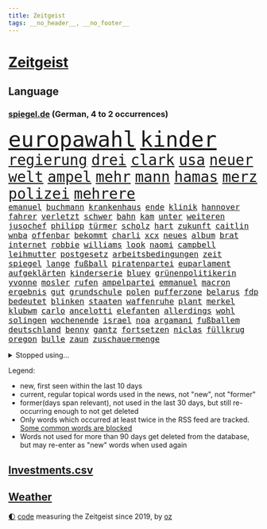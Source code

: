 ```yaml
---
title: Zeitgeist
tags: __no_header__, __no_footer__
---
```


# [Zeitgeist](https://oliz.io/zeitgeist/)

## Language

<h3><a href="https://www.spiegel.de" target="_blank">spiegel.de</a> (German, 4 to 2 occurrences)</h3>
<p style="font-family:monospace">
<span style="font-size:32pt"><a href="news_links.html#europawahl" class="current">europawahl</a></span>
<span style="font-size:32pt"><a href="news_links.html#kinder" class="current">kinder</a></span>
<br>
<span style="font-size:22pt"><a href="news_links.html#regierung" class="current">regierung</a></span>
<span style="font-size:22pt"><a href="news_links.html#drei" class="current">drei</a></span>
<span style="font-size:22pt"><a href="news_links.html#clark" class="current">clark</a></span>
<span style="font-size:22pt"><a href="news_links.html#usa" class="current">usa</a></span>
<span style="font-size:22pt"><a href="news_links.html#neuer" class="current">neuer</a></span>
<span style="font-size:22pt"><a href="news_links.html#welt" class="current">welt</a></span>
<span style="font-size:22pt"><a href="news_links.html#ampel" class="current">ampel</a></span>
<span style="font-size:22pt"><a href="news_links.html#mehr" class="current">mehr</a></span>
<span style="font-size:22pt"><a href="news_links.html#mann" class="current">mann</a></span>
<span style="font-size:22pt"><a href="news_links.html#hamas" class="current">hamas</a></span>
<span style="font-size:22pt"><a href="news_links.html#merz" class="current">merz</a></span>
<span style="font-size:22pt"><a href="news_links.html#polizei" class="current">polizei</a></span>
<span style="font-size:22pt"><a href="news_links.html#mehrere" class="current">mehrere</a></span>
<br>
<span style="font-size:12pt"><a href="news_links.html#emanuel" class="new">emanuel</a></span>
<span style="font-size:12pt"><a href="news_links.html#buchmann" class="new">buchmann</a></span>
<span style="font-size:12pt"><a href="news_links.html#krankenhaus" class="current">krankenhaus</a></span>
<span style="font-size:12pt"><a href="news_links.html#ende" class="current">ende</a></span>
<span style="font-size:12pt"><a href="news_links.html#klinik" class="current">klinik</a></span>
<span style="font-size:12pt"><a href="news_links.html#hannover" class="current">hannover</a></span>
<span style="font-size:12pt"><a href="news_links.html#fahrer" class="current">fahrer</a></span>
<span style="font-size:12pt"><a href="news_links.html#verletzt" class="current">verletzt</a></span>
<span style="font-size:12pt"><a href="news_links.html#schwer" class="current">schwer</a></span>
<span style="font-size:12pt"><a href="news_links.html#bahn" class="current">bahn</a></span>
<span style="font-size:12pt"><a href="news_links.html#kam" class="current">kam</a></span>
<span style="font-size:12pt"><a href="news_links.html#unter" class="current">unter</a></span>
<span style="font-size:12pt"><a href="news_links.html#weiteren" class="current">weiteren</a></span>
<span style="font-size:12pt"><a href="news_links.html#jusochef" class="new">jusochef</a></span>
<span style="font-size:12pt"><a href="news_links.html#philipp" class="current">philipp</a></span>
<span style="font-size:12pt"><a href="news_links.html#türmer" class="new">türmer</a></span>
<span style="font-size:12pt"><a href="news_links.html#scholz" class="current">scholz</a></span>
<span style="font-size:12pt"><a href="news_links.html#hart" class="current">hart</a></span>
<span style="font-size:12pt"><a href="news_links.html#zukunft" class="current">zukunft</a></span>
<span style="font-size:12pt"><a href="news_links.html#caitlin" class="current">caitlin</a></span>
<span style="font-size:12pt"><a href="news_links.html#wnba" class="current">wnba</a></span>
<span style="font-size:12pt"><a href="news_links.html#offenbar" class="current">offenbar</a></span>
<span style="font-size:12pt"><a href="news_links.html#bekommt" class="current">bekommt</a></span>
<span style="font-size:12pt"><a href="news_links.html#charli" class="new">charli</a></span>
<span style="font-size:12pt"><a href="news_links.html#xcx" class="new">xcx</a></span>
<span style="font-size:12pt"><a href="news_links.html#neues" class="current">neues</a></span>
<span style="font-size:12pt"><a href="news_links.html#album" class="current">album</a></span>
<span style="font-size:12pt"><a href="news_links.html#brat" class="new">brat</a></span>
<span style="font-size:12pt"><a href="news_links.html#internet" class="current">internet</a></span>
<span style="font-size:12pt"><a href="news_links.html#robbie" class="current">robbie</a></span>
<span style="font-size:12pt"><a href="news_links.html#williams" class="current">williams</a></span>
<span style="font-size:12pt"><a href="news_links.html#look" class="new">look</a></span>
<span style="font-size:12pt"><a href="news_links.html#naomi" class="new">naomi</a></span>
<span style="font-size:12pt"><a href="news_links.html#campbell" class="current">campbell</a></span>
<span style="font-size:12pt"><a href="news_links.html#leihmutter" class="new">leihmutter</a></span>
<span style="font-size:12pt"><a href="news_links.html#postgesetz" class="new">postgesetz</a></span>
<span style="font-size:12pt"><a href="news_links.html#arbeitsbedingungen" class="current">arbeitsbedingungen</a></span>
<span style="font-size:12pt"><a href="news_links.html#zeit" class="current">zeit</a></span>
<span style="font-size:12pt"><a href="news_links.html#spiegel" class="current">spiegel</a></span>
<span style="font-size:12pt"><a href="news_links.html#lange" class="current">lange</a></span>
<span style="font-size:12pt"><a href="news_links.html#fußball" class="current">fußball</a></span>
<span style="font-size:12pt"><a href="news_links.html#piratenpartei" class="new">piratenpartei</a></span>
<span style="font-size:12pt"><a href="news_links.html#euparlament" class="current">euparlament</a></span>
<span style="font-size:12pt"><a href="news_links.html#aufgeklärten" class="new">aufgeklärten</a></span>
<span style="font-size:12pt"><a href="news_links.html#kinderserie" class="new">kinderserie</a></span>
<span style="font-size:12pt"><a href="news_links.html#bluey" class="new">bluey</a></span>
<span style="font-size:12pt"><a href="news_links.html#grünenpolitikerin" class="current">grünenpolitikerin</a></span>
<span style="font-size:12pt"><a href="news_links.html#yvonne" class="new">yvonne</a></span>
<span style="font-size:12pt"><a href="news_links.html#mosler" class="new">mosler</a></span>
<span style="font-size:12pt"><a href="news_links.html#rufen" class="current">rufen</a></span>
<span style="font-size:12pt"><a href="news_links.html#ampelpartei" class="new">ampelpartei</a></span>
<span style="font-size:12pt"><a href="news_links.html#emmanuel" class="current">emmanuel</a></span>
<span style="font-size:12pt"><a href="news_links.html#macron" class="current">macron</a></span>
<span style="font-size:12pt"><a href="news_links.html#ergebnis" class="current">ergebnis</a></span>
<span style="font-size:12pt"><a href="news_links.html#gut" class="current">gut</a></span>
<span style="font-size:12pt"><a href="news_links.html#grundschule" class="current">grundschule</a></span>
<span style="font-size:12pt"><a href="news_links.html#polen" class="current">polen</a></span>
<span style="font-size:12pt"><a href="news_links.html#pufferzone" class="new">pufferzone</a></span>
<span style="font-size:12pt"><a href="news_links.html#belarus" class="current">belarus</a></span>
<span style="font-size:12pt"><a href="news_links.html#fdp" class="current">fdp</a></span>
<span style="font-size:12pt"><a href="news_links.html#bedeutet" class="current">bedeutet</a></span>
<span style="font-size:12pt"><a href="news_links.html#blinken" class="current">blinken</a></span>
<span style="font-size:12pt"><a href="news_links.html#staaten" class="current">staaten</a></span>
<span style="font-size:12pt"><a href="news_links.html#waffenruhe" class="current">waffenruhe</a></span>
<span style="font-size:12pt"><a href="news_links.html#plant" class="current">plant</a></span>
<span style="font-size:12pt"><a href="news_links.html#merkel" class="current">merkel</a></span>
<span style="font-size:12pt"><a href="news_links.html#klubwm" class="current">klubwm</a></span>
<span style="font-size:12pt"><a href="news_links.html#carlo" class="current">carlo</a></span>
<span style="font-size:12pt"><a href="news_links.html#ancelotti" class="current">ancelotti</a></span>
<span style="font-size:12pt"><a href="news_links.html#elefanten" class="current">elefanten</a></span>
<span style="font-size:12pt"><a href="news_links.html#allerdings" class="current">allerdings</a></span>
<span style="font-size:12pt"><a href="news_links.html#wohl" class="current">wohl</a></span>
<span style="font-size:12pt"><a href="news_links.html#solingen" class="current">solingen</a></span>
<span style="font-size:12pt"><a href="news_links.html#wochenende" class="current">wochenende</a></span>
<span style="font-size:12pt"><a href="news_links.html#israel" class="current">israel</a></span>
<span style="font-size:12pt"><a href="news_links.html#noa" class="new">noa</a></span>
<span style="font-size:12pt"><a href="news_links.html#argamani" class="new">argamani</a></span>
<span style="font-size:12pt"><a href="news_links.html#fußballem" class="current">fußballem</a></span>
<span style="font-size:12pt"><a href="news_links.html#deutschland" class="current">deutschland</a></span>
<span style="font-size:12pt"><a href="news_links.html#benny" class="current">benny</a></span>
<span style="font-size:12pt"><a href="news_links.html#gantz" class="current">gantz</a></span>
<span style="font-size:12pt"><a href="news_links.html#fortsetzen" class="current">fortsetzen</a></span>
<span style="font-size:12pt"><a href="news_links.html#niclas" class="new">niclas</a></span>
<span style="font-size:12pt"><a href="news_links.html#füllkrug" class="new">füllkrug</a></span>
<span style="font-size:12pt"><a href="news_links.html#oregon" class="current">oregon</a></span>
<span style="font-size:12pt"><a href="news_links.html#bulle" class="new">bulle</a></span>
<span style="font-size:12pt"><a href="news_links.html#zaun" class="new">zaun</a></span>
<span style="font-size:12pt"><a href="news_links.html#zuschauermenge" class="new">zuschauermenge</a></span>
</p>
<details>
<summary>Stopped using...</summary>
<p class="former" style="font-size:12pt">
treffer(1328) lebensmittel(1326) verweigert(1326) arbeitsplatz(1325) corona(1325) konzerne(1325) gewerkschaft(1324) nazis(1324) prüfen(1324) vorher(1324) echte(1323) fußballquiz(1323) generalsekretär(1323) legendären(1323) lehrer(1323) leistung(1323) versorgt(1323) geholt(1322) gelegt(1322) razzia(1322) rb(1322) schnee(1322) sinken(1322) staatschef(1322) studierenden(1322) verschärfen(1322) ziemlich(1322) bemüht(1321) folgte(1321) geholfen(1321) reißt(1321) stößt(1321) arm(1320) bielefeld(1320) flugzeuge(1320) halbfinale(1320) mediziner(1320) moderne(1320) orbán(1320) prüft(1320) ungarns(1320) viktor(1320) 37(1319) pariser(1319) teilnehmen(1319) verhindert(1319) überlebte(1319) 6(1318) bremen(1318) diskussion(1318) hinweisen(1318) illegale(1318) messi(1318) äußern(1318) mönchengladbach(1317) saß(1317) schlimm(1317) who(1317) abstand(1316) fußballprofi(1316) kochen(1316) kräftig(1316) landesregierung(1316) schalke(1316) versuchte(1316) verändern(1316) wales(1316) einstellen(1315) jahrhundert(1315) vorjahr(1315) weite(1315) 04(1314) 10(1314) lehnen(1314) rainer(1314) trainiert(1314) australische(1313) diplomaten(1313) einigung(1313) erkrankung(1313) italienischen(1313) roman(1313) stoppt(1313) 1500(1312) blieben(1312) gestürzt(1312) kölner(1312) wiederholt(1312) absage(1311) vieler(1311) härter(1310) jedenfalls(1310) patient(1310) verbindet(1309) aktivistin(1308) auftrag(1308) schnellen(1307) belegen(1306) bestimmten(1306) hotels(1306) schriftsteller(1306) truppen(1306) mangel(1305) wende(1305) bestmarke(1301) handel(1300) verhandeln(1300) begriff(1299) ministerium(1299) exporte(1298) verantwortung(1298) einschätzung(1297) offenbart(1297) erfolgreichsten(1296) rechtzeitig(1296) kokain(1294) hängen(1292) halbe(1290) prognose(1290) verständnis(1289) vfb(1289) erstochen(1288) istanbul(1288) zeigten(1288) ausgetragen(1271) johannes(1270) missbrauchs(1268) gelangen(1260) ausweg(1244) estland(1199) 38(1095) durchbruch(1091) videoaufnahmen(1085) vorsicht(1080) verdi(1070) grundsätzlich(1052) bundesanwaltschaft(1051) kollision(1020) unterdrückung(1015) liebsten(998) irritiert(980) schulden(960) härte(931) stadtteil(928) verschiedenen(895) öffentlichrechtlichen(890) natürlich(885) zweites(865) desto(864) explosionen(854) krankheiten(846) dortmunder(836) überzeugung(836) abseits(829) brüder(829) verantwortlichen(827) schülern(825) versagen(820) beschuss(809) brandenburger(802) lindners(788) ungewiss(788) gewerkschaften(772) anschuldigungen(763) aufeinander(753) weltverband(735) budapest(729) 79(728) kühnert(723) japanische(721) jugendlicher(716) führungskräfte(714) osnabrück(702) profi(702) bekämpft(701) genauer(689) fassungslos(685) namens(684) stören(684) zuhause(680) verträge(672) globalen(671) psychischen(650) wagner(650) hoffnungsträger(646) fische(632) erzielte(624) tarifstreit(615) nutzern(610) lionel(597) wohnungsbau(595) herrschen(589) ausgegeben(584) carter(582) kohl(581) autohersteller(580) beerdigt(572) eric(570) doping(566) familienministerin(558) paus(558) redet(557) gleise(552) stimmten(552) wirtschaftliche(546) pop(542) deutschlandticket(538) text(537) flogen(536) gesagt(531) ubahn(527) arbeitsplätze(526) opfers(521) leblos(519) perfekten(516) vorstand(504) spezialkräfte(498) 18jähriger(496) dieb(496) gedenken(496) wand(492) temperatur(490) fahrbahn(482) getötete(476) manöver(474) uefa(470) geständnis(467) sondervermögen(467) angemeldet(464) verzögerung(462) stil(459) trier(458) detail(455) gala(449) stürzten(448) rivalen(446) diesjährigen(444) hamilton(443) lewis(443) angenommen(440) schwedischen(430) sommerspielen(425) arbeitskräfte(421) kollabiert(421) schließung(421) existenz(420) spiegeltalk(419) kommandeur(418) deutliches(416) wiedergewählt(415) khan(413) dringt(412) zurückgetreten(406) übergriff(406) gemälde(405) helmut(402) hoeneß(395) inter(394) kern(393) arbeiter(391) eingeschlagen(389) trikot(388) rezepte(387) jagen(386) parteitag(385) miese(382) spektakulär(382) katrin(380) mühe(380) explodiert(379) filmbranche(378) südkoreas(378) uli(377) erregt(376) schief(376) genießen(374) landtagswahlen(374) drogenhandel(371) vorgenommen(370) drang(367) 9(366) vergleicht(363) schwärmt(361) bundeshaushalt(357) sandra(350) herkunft(347) 38jähriger(344) widerstands(344) brasiliens(343) einzigen(343) ralf(336) langjährigen(332) durchgreifen(331) anträge(329) plattformen(329) abgesehen(328) anderthalb(327) milliardenschweren(327) unwahrheiten(323) anteile(322) entfacht(320) popstars(319) militäroperation(318) neubrandenburg(318) marokko(315) randale(314) 36(310) bodensee(309) lagen(308) heim(305) kooperiert(305) varianten(305) seele(304) immobilienmarkt(303) einzuführen(301) aushalten(299) linnemann(299) butter(296) wegovy(292) margot(290) anfangen(288) geöffnet(288) hilferuf(288) sozial(286) abbau(285) boykott(285) 96(284) interessant(283) ausscheiden(282) erdtrabanten(279) sicherheitsrat(278) riesiges(277) straflager(276) kandidiert(275) ticketpreise(274) wahrzeichen(274) verfolgung(273) überqueren(272) negative(270) rassismusvorwürfe(270) pannen(269) spanischer(269) welten(269) vertreiben(266) griffen(265) ärgert(264) tvsender(263) deine(262) v(262) campus(261) teslas(260) weltmeistertitel(257) disziplin(255) suv(255) spdgeneralsekretär(254) letztlich(252) verspottet(251) heutzutage(249) kühne(249) holocaustüberlebende(248) filmpreis(247) eingeschränkt(246) moritz(246) rage(246) ständige(245) chip(243) jüdischen(243) challenge(242) chile(242) kallas(242) lieferwagen(242) zulauf(241) sardinien(240) duo(239) wagnerbrüder(238) generationen(237) emily(236) ausstellung(235) 54jähriger(234) massenproteste(234) verteidigungsausgaben(234) blätter(233) bulls(232) management(232) taxi(232) medizinische(231) aufruhr(229) eusanktionen(228) ungerecht(227) geschaffen(226) scharen(224) würgen(223) jüngster(222) historikerin(221) sanierung(220) übergangen(220) nächte(219) südchinesischen(219) erkenntnissen(217) festlegen(217) jordanien(217) gewerkschafter(216) irreguläre(216) migrationshintergrund(216) warme(216) terzić(215) wütend(215) genötigt(213) omid(210) repräsentantenhaus(210) borahansgrohe(209) garmischpartenkirchen(209) schlange(209) betonte(208) sara(207) enthält(206) mancherorts(205) strikte(205) zuschauern(205) cottbus(204) ozempic(204) baukosten(203) mentale(202) tränengas(201) schalker(200) bezahlkarte(199) einheitliche(198) etablieren(197) reederei(197) fußballspieler(195) einführung(194) gebraucht(193) großvater(193) barbara(190) feststehen(190) düpiert(189) bonus(188) beschuldigte(187) empfehlungen(186) lernte(186) erwünscht(185) gibt’s(185) mccann(185) thailändische(185) feuerpause(184) härtetest(184) innen(184) überdenken(184) airports(183) basf(183) dienstleister(183) ampelpartner(182) präsidentschaftskandidatur(182) unfalltod(182) eigenem(181) hast(181) eishockey(180) kriegstüchtig(180) arbeitsagentur(175) deckt(175) geliebt(175) joel(175) mängeln(175) aufzuarbeiten(174) unterschriften(174) bundesverfassungsgerichts(173) energieinfrastruktur(173) geschenkt(173) zurückerobert(173) abgekommen(172) jacob(171) versteigern(171) doku(170) notlage(170) oscarpreisträgerin(170) warnsignal(170) denke(169) janeiro(169) prägenden(169) dialoge(167) gerichtssaal(167) karstadt(167) regionalbahn(167) dominator(162) profiteur(162) simon(162) wiederbeleben(162) weiblich(161) argument(160) erwachsen(160) falle(160) flugreisende(159) po(159) religiösen(159) adrian(158) verena(158) kriegsschiffe(157) zeremonie(157) 125(156) bahnchef(156) gleichgeschlechtliche(156) rekordmeister(156) ermittlungsverfahren(155) gläubiger(155) kontrollgremium(155) geschlechtsverkehr(154) zeitalter(154) trio(153) amerikas(152) fernzüge(152) handelsschiffe(152) unipräsidentin(152) bundestagsvizepräsidentin(149) göringeckardt(149) ostdeutsche(149) weltgemeinschaft(149) gladbach(148) kommandozentrale(148) lambsdorff(148) omas(148) 75000(147) grundsatzprogramm(147) zurückgewiesen(147) jonathan(146) missbrauchstaten(146) 80000(145) captain(145) verschenken(145) abende(144) fragwürdigen(144) füllen(142) operation(142) sekeinsatz(142) anwendung(141) huthis(141) kochbuchtipps(141) huthiangriffe(140) huthimiliz(140) vorliegt(140) aufgebraucht(139) unbemannte(139) you(139) ausblick(138) gefechten(138) könige(138) leiten(138) 1997(137) dienstpflicht(137) 81jährige(136) maersk(136) plattner(136) aussteigen(134) liege(134) eigentum(133) firmenchef(133) herrlich(133) linien(133) katastrophal(132) landschaften(132) millionenbetrag(132) knicks(131) abfahrt(130) billigen(130) anfrage(129) begleiter(129) dazwischen(129) spacey(129) beweis(128) zählte(128) koblenz(127) margarine(127) erledigen(126) geringe(126) absolvieren(125) audi(125) gemüter(125) senatorin(125) wirtschaftsflaute(125) vorbereiten(124) dreist(123) elvis(123) riskiert(123) flugzeugträger(122) informieren(122) weggeschaut(122) boykottiert(121) daheim(121) halbinsel(121) kleinanzeigen(121) meere(121) minus(121) ute(121) cavaliers(120) cleveland(120) geschäftsjahr(120) abschuss(119) belangt(119) eindrucksvoll(119) sap(119) softwarekonzern(119) sparpläne(119) tücken(119) erstatten(118) formiert(118) ministerien(118) wehrbeauftragte(118) baltimore(117) erstellt(117) japaner(117) schusswaffen(117) spektakuläres(117) 33jährige(116) himmels(116) erhöhte(115) partnerschaften(115) familienunternehmen(113) finanzsenator(113) fregatte(113) rot(112) jr(111) lieferanten(111) pünktlich(111) raubüberfall(111) zahm(111) gosling(109) rettete(109) begeisterte(108) strategisch(108) asien(107) beliebte(107) eintritt(107) sunaks(107) schauspielern(106) unterrichtet(106) übertroffen(106) 64(105) nationalsozialismus(105) angehoben(104) ausgerichtet(104) seniorinnen(104) umweg(104) vergewaltigungen(104) yoon(104) besonderer(103) leichnam(103) ratschlag(103) rekordtorschütze(103) riefen(103) unfair(103) wirecard(103) ampelstreit(102) besetztes(101) südostasien(101) benfares(100) ergattern(100) gesichtet(100) israelgazakriegs(100) regierungsflieger(100) grausamen(99) parkinson(99) alzheimer(98) fahndung(98) gelegene(98) münchnern(98) strömen(98) albion(97) camp(97) göttinger(97) kleinste(97) rechtlichen(97) vorstellig(97) üppiges(97) kampagnen(96) klauen(96) stallone(96) sylvester(96) vergütung(96) bundesstraße(95) glamourös(95) substanzen(95) nudeln(94) nutzerinnen(94) abgesprochen(93) apotheker(93) großstadt(93) lösten(93) voraussetzung(93) michigan(92) tauscht(92) achtzigern(91) auflösen(91) handfeste(91) prorussische(91) ranking(91) schienennetzes(91) wahlniederlage(91) auster(90) gäbe(90) tappen(90) uiguren(90) viagogo(90) weiterverkauf(90) zugesprochen(90) ansonsten(89) bedeutendsten(89) bezwingt(89) eintrittskarten(89) hanna(89) horten(89) lara(89) strafverfolgung(89) darmkrebs(88) emojis(88) linienflug(88) lucy(88) verhagelt(88) vertuschung(88) erweiterung(87) kleiderordnung(87) missbrauchsfall(87) schätzt(87) erdboden(86) gestimmt(86) junges(86) rettungskräften(86) rosatom(86) schreibtisch(86) schulterschluss(86) unfähig(86) ursprung(86) vorlieben(86) choreografie(85) kelvin(85) kiptum(85) leistungssport(85) mittelstand(85) omr(85) studienanfänger(85) 17jähriger(84) däne(84) ebnet(84) gewalttätige(84) kopfhörern(84) skisport(84) stufe(84) blume(83) hackergruppen(83) nationalspielerin(83) stormy(83) superreichen(83) tabs(83) tobte(83) à(83) berlinerinnen(82) einfacher(82) finnen(82) uswahlkampf(82) westermeyer(82) aufgegriffen(81) ausschließt(81) drehbuch(81) frist(81) gesuchten(81) hauptverantwortliche(81) insolvenzen(81) sicherheitskräften(81) voigt(81) westerstede(81) a96(80) flotte(80) kommune(80) kühn(80) misslingt(80) sabotage(80) selbstverständlich(80) sicherheitsabkommen(80) sitze(80) sophia(80) treuen(80) usvizepräsidentin(80) versöhnlich(80) brittney(79) griner(79) aufwendige(78) gehortet(78) herausfinden(78) prügelattacke(78) tablet(78) unverzichtbar(78) waffennachschub(78) fsb(77) met(77) anzunehmen(76) beurteilen(76) blitz(76) deserteur(76) frauenanteil(76) hereinfallen(76) höchstwert(76) pragsdorf(76) psg(76) titellose(76) chemiekonzern(75) superstars(75) testflug(75) blutbad(74) fliegende(74) gehbehinderte(74) generelle(74) marathonweltrekordhalter(74) republikanischen(74) erfüllung(73) flugzeugbauer(73) kult(73) lokal(73) verletzter(73) berufsleben(72) dortmunds(72) ehen(72) ipads(72) kinderwunsch(72) malaysia(72) abschütteln(71) belange(71) beruflich(71) boeings(71) douglas(71) gleiche(71) hollywoodfilmen(71) jacht(71) klebt(71) landespartei(71) mendes(71) negativlauf(71) teillegalisierung(71) umfangreiches(71) bundesland(70) grünenveranstaltung(70) schauspielerinnen(70) schwarzgrüne(70) schwerem(70) tablets(70) verfällt(70) vergleichbar(70) angeschlagene(69) atomdrohungen(69) bernard(69) polizeipräsenz(69) tiefes(69) abwandern(68) gefallener(68) gästeblock(68) nachgehen(68) newey(68) siegesgewiss(68) strafrecht(68) verwaltungsgerichtshof(68) zweitligapartie(68) genervt(67) kassierte(67) verenden(67) borissow(66) eingang(66) geringer(66) krachte(66) muslimischen(66) roskosmoschef(66) schlechtestes(66) segeln(66) argumentierte(65) aufgelegt(65) cduministerpräsident(65) dopings(65) dynamo(65) getäuscht(65) lizenz(65) angedeutet(64) ausbrach(64) formel1saison(64) hilfslieferung(64) panne(64) schnelles(64) tvmoderator(64) untätigkeit(64) beläuft(63) ewiges(63) fragwürdige(63) prahlte(63) sina(63) langweilig(62) maddie(62) madeleine(62) rätselhafter(62) schulbus(62) ungenutzt(62) überarbeitet(62) betonen(61) exbundesligaprofi(61) flüchtlingen(61) geprägten(61) harmonisch(61) indirekt(61) kippte(61) verwaltet(61) chinataiwankonflikt(60) hazel(60) kinderärztin(60) konventionen(60) parteifreunde(60) agenturen(59) eid(59) ermutigen(59) europarat(59) fußballzweitligist(59) gegenverkehr(59) mobilitätswende(59) siebenjähriger(59) tschechiens(59) blamage(58) feige(58) kriminalpolizei(58) manja(58) reisewarnung(58) schreiner(58) spezialisten(58) verkehrssenatorin(58) werbespot(58) bewohnbar(57) erfreut(57) gelsenkirchen(57) kräuter(57) schärfer(57) traumtor(57) wlan(57) anstoß(56) lösegeld(56) protestcamp(56) schmerzt(56) töteten(56) abschrecken(55) expartner(55) gespenst(54) hosen(54) looks(54) weltrang(54) zeitlos(54) kleid(53) parlaments(53) ruhrgebiet(53) schreckmoment(53) triple(53) wurm(53) abheben(52) auswärtigen(52) campen(52) flüssiggas(52) jahrelanger(52) noah(52) afghanische(51) bürgerin(51) nsvergangenheit(51) ragte(51) raketenstart(51) schlägereien(51) atomkraft(50) bedenklich(50) faktencheck(50) lohnerhöhungen(50) pannenflieger(50) play(50) akku(49) arbeitgeberverbände(49) dfbkader(49) orientieren(49) speisen(49) box(48) mysteriöses(48) schlüpfen(48) schwellenländer(48) trümmer(48) anzug(47) brudermüller(47) dissidenten(47) entführt(47) vorstellungsgesprächen(47) ölraffinerie(47) kanzlerkandidaten(46) lola(46) ralph(46) rauchentwicklung(46) vertraulichen(46) anpassen(45) gemerkt(45) irritation(45) strafrechts(45) unerwarteten(45) bedrohen(44) leipziger(44) literaturwissenschaftlerin(44) pornodarstellerin(44) set(44) transportieren(44) knallen(43) kostenlose(43) milliardendeal(43) mögliches(43) polizeikräfte(43) postfach(43) vornamen(43) dürre(42) katastrophale(42) kindler(42) paars(42) selfie(42) strandbad(42) totalschaden(42) anpfiff(41) billigplattform(41) büchern(41) christi(41) jahrzehntealte(41) verantwortet(41) verhandlung(41) einfallen(40) gegenwehr(40) irrte(40) küsse(40) luis(40) pjöngjangs(40) 19jährigen(39) avancierte(39) dildo(39) schlimmsten(39) sparvorgaben(39) streife(39) vehement(39) versagten(39) zukunftspläne(39) überraschender(39) 62(38) neandertaler(38) unübersichtlich(38) baerbocks(37) filmindustrie(37) friedländer(37) polizeischutz(37) reichster(37) reparaturen(37) wasserkraftwerke(37) wirtschaftssenatorin(37) wärme(37) gesunder(36) jehovas(36) kloster(36) programme(36) prävention(36) vingegaard(36) weigerte(36) überrollt(36) bakterien(35) jk(35) mcdonalds(35) rowling(35) überwältigende(35) edmund(34) instrumentalisieren(34) längste(34) spezialkräne(34) werkself(34) abgesetzt(33) erbgut(33) gelungene(33) jazeera(33) mitgeteilt(33) pressefreiheit(33) spieltage(33) ärztinnen(33) anspielungen(32) begegnungen(32) kopenhagener(32) beharren(31) bräuchte(31) sauftouristen(31) technologien(31) trugen(31) volljährige(31) überstunden(31) cduparteitag(30) lieferengpässe(30) ländergrenzen(30) meerenge(30) sparkurs(30) ungesund(30) 74jährigen(29) gebühr(29) mclaren(29) steuervorteile(29) ungewollt(29) vorsieht(29) aktionären(28) berührend(28) eugericht(28) fatale(28) flügen(28) gewerkschaftsmitglieder(28) hautnah(28) lugert(28) verkraften(28) 111(27) brighton(27) hove(27) kämna(27) lennard(27) sexszenen(27) teneriffa(27) alkoholisierter(26) anzugehen(26) frühgeborene(26) kardashians(26) orthodoxe(26) 34jährige(25) leistungsträger(25) nehammer(25) schlichterspruch(25) shakira(25) verprügelte(25) arbeitgeberpräsident(24) aufschrei(24) beantworten(24) bevorsteht(24) dulger(24) ludwigsburg(24) totschlags(24) verlaufen(24) 78(23) albums(23) bewilligt(23) martens(23) neuester(23) rechtsstaats(23) schwimmbad(23) unterschreiben(23) championsleaguehalbfinale(22) johnson(22) niño(22) rapstar(22) schleuser(22) shows(22) urologin(22) virologe(22) notwendigkeit(21) apartheid(20) bundessozialgericht(20) schiefgelaufen(20) this(20) verkraftbar(20) eddy(19) g7staaten(19) knife(19) unglücksstelle(19) wahlschlappe(19) aggression(18) columbia(18) handelsbeziehungen(18) äthiopien(18) be(17) getanzt(17) handelspartner(17) krönung(17) meinungsfreiheit(17) peine(17) revolutioniert(17) ablegen(16) bewerbungsgespräche(16) renaissance(16) tvrechte(16) überresten(16) altenheim(15) dazn(15) witch(15) abgelegt(14) bibliothek(14) buchempfehlung(14) gitter(14) jian(14) kanaren(14) klang(14) kommerziellen(14) mekong(14) militärstützpunkt(14) senior(14) seyfert(14) anreise(13) entthronten(13) güler(13) liebeserklärung(13) motoren(13) nachfolgerin(13) serap(13) signainsolvenz(13) unregulierten(13) verhinderte(13) beliebtesten(12) feuerwerk(12) polarisiert(12) wahrhaben(12) zueinander(12) depardieu(11) gereicht(11) gleicher(11) gérard(11) herrmann(11) mercedesbenz(11) mitgliedschaft(11) raumschiff(11) snp(11) usunis(11) wahrscheinlichkeit(11)
</p>
</details>
<p>Legend:
<ul>
<li><span class="new">new</span>, first seen within the last 10 days</li>
<li><span class="current">current</span>, regular topical words used in the news, not "new", not "former"</li>
<li><span class="former">former(days span relevant)</span>, not used in the last 30 days, but still re-occurring enough to not get deleted</li>
<li>Only words which occurred at least twice in the RSS feed are tracked. <a href="language/filters.py">Some common words are blocked</a></li>
<li>Words not used for more than 90 days get deleted from the database, but may re-enter as "new" words when used again</li>
</ul>
</p>

## [Investments](investments.html)[.csv](investments.csv)

## [Weather](weather.html)

<footer>
<a href="javascript:toggleTheme()" class="nav">🌓</a>
<a href="https://github.com/ooz/zeitgeist">code</a> measuring the Zeitgeist since 2019, by <a href="https://oliz.io">oz</a>
</footer>
